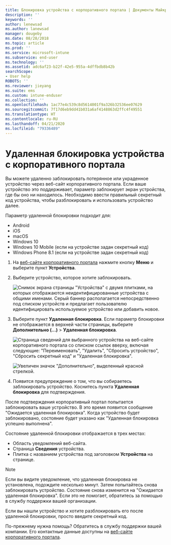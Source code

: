 ```yaml
---
title: Блокировка устройства с корпоративного портала | Документы Майкрософт
description: ''
keywords: ''
author: lenewsad
ms.author: lanewsad
manager: dougeby
ms.date: 08/28/2018
ms.topic: article
ms.prod: ''
ms.service: microsoft-intune
ms.subservice: end-user
ms.technology: ''
ms.assetid: adc6af23-b22f-42e5-955a-4dffbdb8b42b
searchScope:
- User help
ROBOTS: ''
ms.reviewer: jieyang
ms.suite: ems
ms.custom: intune-enduser
ms.collection: ''
ms.openlocfilehash: 1ac77e4c539c8d5614001f9a326b32536ee07629
ms.sourcegitcommit: 7f17d6eb9dd41b031a6af4148863d2ffc4f49551
ms.translationtype: HT
ms.contentlocale: ru-RU
ms.lasthandoff: 04/21/2020
ms.locfileid: "79336489"
---
```

# <a name="remotely-lock-your-device-from-the-company-portal-website"></a>Удаленная блокировка устройства с корпоративного портала

Вы можете удаленно заблокировать потерянное или украденное устройство через веб-сайт корпоративного портала. Если ваше устройство это поддерживает, параметр заблокирует экран устройства, где бы оно ни находилось. Необходимо ввести правильный секретный код устройства, чтобы разблокировать и использовать устройство далее.   

Параметр удаленной блокировки подходит для:

* Android
* iOS
* macOS
* Windows 10
* Windows 10 Mobile (если на устройстве задан секретный код)
* Windows Phone 8.1 (если на устройстве задан секретный код)  

1. На [веб-сайте корпоративного портала](https://portal.manage.microsoft.com) нажмите кнопку __Меню__ и выберите пункт __Устройства__.  

2. Выберите устройство, которое хотите заблокировать.  

    ![Снимок экрана страницы "Устройства" с двумя плитками, на которых отображаются неидентифицированные устройства с общими именами. Серый баннер располагается непосредственно под списком устройств и предлагает пользователю идентифицировать используемое устройство или добавить новое.](./media/rename-reset-device-step2-1808.png) 

3. Выберите пункт **Удаленная блокировка**. Если параметр блокировки не отображается в верхней части страницы, выберите **Дополнительно (...)**  > **Удаленная блокировка**.  

   ![Страница сведений для выбранного устройства на веб-сайте корпоративного портала со списком ссылок вверху, включая следующие: "Переименовать", "Удалить", "Сбросить устройство", "Сбросить секретный код" и "Удаленная блокировка". ](./media/rename-reset-device-1808.png) 

    ![Увеличен значок "Дополнительно", выделенный красной стрелкой.](./media/rename-reset-device-step3-more-1808.png)    

4. Появится предупреждение о том, что вы собираетесь заблокировать устройство. Коснитесь пункта **Удаленная блокировка** для подтверждения.

После подтверждения корпоративный портал попытается заблокировать ваше устройство. В это время появится сообщение "Ожидается удаленная блокировка". Когда устройство будет заблокировано, состояние будет указано как "Удаленная блокировка успешно выполнена".  

Состояние удаленной блокировки отображается в трех местах:

* Область уведомлений веб-сайта.
* Страница **Сведения** устройства.
* Плитка с названием устройства под заголовком **Устройства** на странице.  

> [!Note]
> Если вы видите уведомление, что удаленная блокировка не установлена, подождите несколько минут. Затем попытайтесь снова заблокировать устройство. Состояние снова изменится на "Ожидается удаленная блокировка". Если это не помогает, обратитесь за помощью в службу поддержки вашей организации.

Если вы нашли устройство и хотите разблокировать его после удаленной блокировки, просто введите секретный код.  

По-прежнему нужна помощь? Обратитесь в службу поддержки вашей компании. Его контактные данные доступны на [веб-сайте корпоративного портала](https://go.microsoft.com/fwlink/?linkid=2010980).
